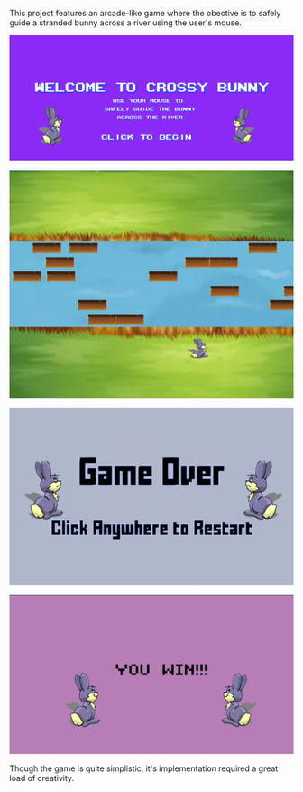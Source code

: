 This project features an arcade-like game where the obective is to 
safely guide a stranded bunny across a river using the user's mouse.


![](start.png)

![](game.png)

![](gameOver.jpg)

![](victory.jpg)

Though the game is quite simplistic, it's implementation required a great load of creativity.
